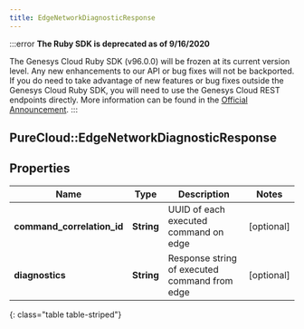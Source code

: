 ```yaml
---
title: EdgeNetworkDiagnosticResponse
---
```


:::error
**The Ruby SDK is deprecated as of 9/16/2020**

The Genesys Cloud Ruby SDK (v96.0.0) will be frozen at its current version level. Any new enhancements to our API or bug fixes will not be backported. If you do need to take advantage of new features or bug fixes outside the Genesys Cloud Ruby SDK, you will need to use the Genesys Cloud REST endpoints directly. More information can be found in the [Official Announcement](https://developer.mypurecloud.com/forum/t/announcement-genesys-cloud-ruby-sdk-end-of-life/8850).
:::


## PureCloud::EdgeNetworkDiagnosticResponse

## Properties

|Name | Type | Description | Notes|
|------------ | ------------- | ------------- | -------------|
| **command_correlation_id** | **String** | UUID of each executed command on edge | [optional] |
| **diagnostics** | **String** | Response string of executed command from edge | [optional] |
{: class="table table-striped"}


